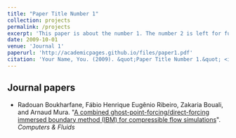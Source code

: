 ```yaml
---
title: "Paper Title Number 1"
collection: projects
permalink: /projects
excerpt: 'This paper is about the number 1. The number 2 is left for future work.'
date: 2009-10-01
venue: 'Journal 1'
paperurl: 'http://academicpages.github.io/files/paper1.pdf'
citation: 'Your Name, You. (2009). &quot;Paper Title Number 1.&quot; <i>Journal 1</i>. 1(1).'
---
```

## Journal papers

- Radouan Boukharfane, Fábio Henrique Eugênio Ribeiro, Zakaria Bouali, and Arnaud Mura. "[A combined ghost-point-forcing/direct-forcing immersed boundary method (IBM) for compressible flow simulations](https://www.sciencedirect.com/science/article/pii/S0045793017304267)". *Computers & Fluids* 

<!-- ---


layout: archive
title: "Group"
permalink: /projects/
author_profile: true
---

{% include base_path %}


## Advising and Mentoring

<body>

<h2>PhD Students</h2>
<ul>
    <li>
        <strong>2022-present: Sarah Baaziz</strong><br>
        <em>Research Interests:</em> Turbulence, simulations, DNS/LES, GPU acceleration.
    </li>

    <li>
        <strong>2022-present: Samir Eloteby</strong><br>
        <em>Research Interests:</em> Computational methods, High-speed flows.
    </li>

    <li>
        <strong>2021-present: Fatima Ez-Zahra El Hamra</strong><br>
        <em>Research Interests:</em> Simulations, Non-Newtonian Fluid, Granulation.
    </li>
</ul>

<h2>Master Students</h2>
<ul>
    <li>
        <strong>03/2022 -- 10/2022: Sarah Baaziz (University of Lille -- France)</strong><br>
        A GPU-accelerated compressible DNS/LES solver for compressible, reacting, and multi-species flows.
    </li>

    <li>
        <strong>02/2022 -- 08/2022: Elouali Khayya (Hassan II University of Casablanca)</strong><br>
        Dynamic mode decomposition and its applications in fluid dynamics.
    </li>

    <li>
        <strong>02/2022 -- 08/2022: Imad Eddine Maach (ENSAM of Rabat)</strong><br>
        Machine learning -- accelerated computational fluid dynamics.
    </li>
</ul>

<h2>Former PhD and Visiting Students</h2>
<ul>
    <li>
        <strong>2021-2023: Marwane Elkarii</strong><br>
        CFD Simulation and Investigation of Slurry Flows in Pipelines.
    </li>
</ul>

</body> -->